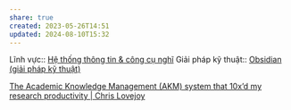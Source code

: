 ```yaml
---
share: true
created: 2023-05-26T14:51
updated: 2024-08-10T15:32
---
```

Lĩnh vực:: [Hệ thống thông tin & công cụ nghĩ](../L%C4%A9nh%20v%E1%BB%B1c/H%E1%BB%87%20th%E1%BB%91ng%20th%C3%B4ng%20tin%20&%20c%C3%B4ng%20c%E1%BB%A5%20ngh%C4%A9.md)
Giải pháp kỹ thuật:: [Obsidian (giải pháp kỹ thuật)](../Gi%E1%BA%A3i%20ph%C3%A1p%20k%E1%BB%B9%20thu%E1%BA%ADt/Nghi%C3%AAn%20c%E1%BB%A9u/Obsidian%20(gi%E1%BA%A3i%20ph%C3%A1p%20k%E1%BB%B9%20thu%E1%BA%ADt).md)

[The Academic Knowledge Management (AKM) system that 10x’d my research productivity | Chris Lovejoy](https://www.chrislovejoy.me/akm)
